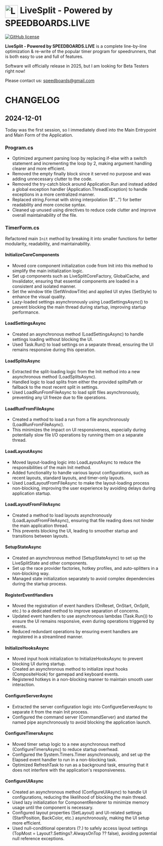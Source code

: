 ﻿<h1> <img src="https://raw.githubusercontent.com/LiveSplit/LiveSplit/master/res/Icon.svg" alt="LiveSplit" height="42" align="top"/> LiveSplit - Powered by SPEEDBOARDS.LIVE</h1>

[![GitHub license](https://img.shields.io/badge/license-MIT-blue.svg)](https://raw.githubusercontent.com/LiveSplit/LiveSplit/master/LICENSE)

**LiveSplit - Powered by SPEEDBOARDS.LIVE** is a complete line-by-line optimization & re-write of the popular timer program for speedrunners, that is both easy to use and full of features.

Software will officially release in 2025, but I am looking for Beta Testers right now! 

Please contact us: speedboards@gmail.com

# CHANGELOG

## 2024-12-01

Today was the first session, so I immediately dived into the Main Entrypoint and Main Form of the Application.

### Program.cs

- Optimized argument parsing loop by replacing if-else with a switch statement and incrementing the loop by 2, making argument handling clearer and more efficient.
- Removed the empty finally block since it served no purpose and was adding unnecessary clutter to the code.
- Removed the try-catch block around Application.Run and instead added a global exception handler (Application.ThreadException) to handle exceptions in a more centralized manner.
- Replaced string.Format with string interpolation ($"...") for better readability and more concise syntax.
- Cleaned up unused using directives to reduce code clutter and improve overall maintainability of the file.

### TimerForm.cs

Refactored main `Init` method by breaking it into smaller functions for better modularity, readability, and maintainability.

#### InitializeCoreComponents

- Moved core component initialization code from Init into this method to simplify the main initialization logic.
- Set up components such as LiveSplitCoreFactory, GlobalCache, and Invalidator, ensuring that essential components are loaded in a consistent and isolated manner.
- Set the window title (SetWindowTitle) and applied UI styles (SetStyle) to enhance the visual quality.
- Lazy-loaded settings asynchronously using LoadSettingsAsync() to prevent blocking the main thread during startup, improving startup performance.

#### LoadSettingsAsync

- Created an asynchronous method (LoadSettingsAsync) to handle settings loading without blocking the UI.
- Used Task.Run() to load settings on a separate thread, ensuring the UI remains responsive during this operation.

#### LoadSplitsAsync

- Extracted the split-loading logic from the Init method into a new asynchronous method (LoadSplitsAsync).
- Handled logic to load splits from either the provided splitsPath or fallback to the most recent split in settings.
- Used LoadRunFromFileAsync to load split files asynchronously, preventing any UI freeze due to file operations.

#### LoadRunFromFileAsync

- Created a method to load a run from a file asynchronously (LoadRunFromFileAsync).
- This minimizes the impact on UI responsiveness, especially during potentially slow file I/O operations by running them on a separate thread.

#### LoadLayoutAsync

- Moved layout-loading logic into LoadLayoutAsync to reduce the responsibilities of the main Init method.
- Added functionality to handle various layout configurations, such as recent layouts, standard layouts, and timer-only layouts.
- Used LoadLayoutFromFileAsync to make the layout-loading process non-blocking, improving the user experience by avoiding delays during application startup.

#### LoadLayoutFromFileAsync

- Created a method to load layouts asynchronously (LoadLayoutFromFileAsync), ensuring that file reading does not hinder the main application thread.
- This prevents blocking the UI, leading to smoother startup and transitions between layouts.

#### SetupStateAsync

- Created an asynchronous method (SetupStateAsync) to set up the LiveSplitState and other components.
- Set up the race provider factories, hotkey profiles, and auto-splitters in a non-blocking way.
- Managed state initialization separately to avoid complex dependencies during the startup process.

#### RegisterEventHandlers

- Moved the registration of event handlers (OnReset, OnStart, OnSplit, etc.) to a dedicated method to improve separation of concerns.
- Updated event handlers to use asynchronous lambdas (Task.Run()) to ensure the UI remains responsive, even during operations triggered by events.
- Reduced redundant operations by ensuring event handlers are registered in a streamlined manner.

#### InitializeHooksAsync

- Moved input hook initialization to InitializeHooksAsync to prevent blocking UI during startup.
- Created an asynchronous method to initialize input hooks (CompositeHook) for gamepad and keyboard events.
- Registered hotkeys in a non-blocking manner to maintain smooth user interaction.

#### ConfigureServerAsync

- Extracted the server configuration logic into ConfigureServerAsync to separate it from the main Init process.
- Configured the command server (CommandServer) and started the named pipe asynchronously to avoid blocking the application launch.

#### ConfigureTimersAsync

- Moved timer setup logic to a new asynchronous method (ConfigureTimersAsync) to reduce startup overhead.
- Configured the System.Timers.Timer asynchronously, and set up the Elapsed event handler to run in a non-blocking task.
- Optimized RefreshTask to run as a background task, ensuring that it does not interfere with the application's responsiveness.

#### ConfigureUIAsync

- Created an asynchronous method (ConfigureUIAsync) to handle UI configurations, reducing the likelihood of blocking the main thread.
- Used lazy initialization for ComponentRenderer to minimize memory usage until the component is necessary.
- Configured layout properties (SetLayout) and UI-related settings (StartPosition, BackColor, etc.) asynchronously, making the UI setup more efficient.
- Used null-conditional operators (?.) to safely access layout settings (TopMost = Layout?.Settings?.AlwaysOnTop ?? false), avoiding potential null reference exceptions.